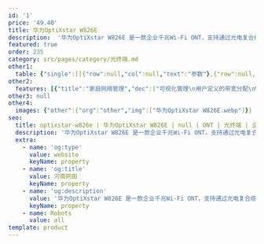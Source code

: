 ```yaml
---
id: '1'
price: '49.40'
title: 华为OptiXstar W826E
description:  '华为OptiXstar W826E 是一款企业千兆Wi-Fi ONT，支持通过光电复合缆技术实现超宽带接入，解决终端取电困难问题，为用户提供语音、千兆网口及千兆双频 Wi-Fi 6 接入方式。'
featured: true
order: 235
category: src/pages/category/光终端.md
other1: 
  table: {"single":[[{"row":null,"col":null,"text":"参数"},{"row":null,"col":null,"text":"华为OptiXstar W826E"}],[{"row":null,"col":null,"text":"尺寸（高×宽×深）"},{"row":null,"col":null,"text":"230mm × 230mm × 35mm"}],[{"row":null,"col":null,"text":"重量（不包含适配器）"},{"row":null,"col":null,"text":"2.62kg"}],[{"row":null,"col":null,"text":"工作环境温度"},{"row":null,"col":null,"text":"-10°C ~ +45°C"}],[{"row":null,"col":null,"text":"工作环境湿度"},{"row":null,"col":null,"text":"5% RH ～ 95% RH，非凝结"}],[{"row":null,"col":null,"text":"电源适配器额定输入范围"},{"row":null,"col":null,"text":"100V AC ～ 240V AC，50/60Hz"}],[{"row":null,"col":null,"text":"整机供电"},{"row":null,"col":null,"text":"12V DC, 2A"}],[{"row":null,"col":null,"text":"用户侧接口"},{"row":null,"col":null,"text":"4*GE+1*POTS+2.4GHz&5GHz+Wi-Fi 6"}],[{"row":null,"col":null,"text":"网络侧接口"},{"row":null,"col":null,"text":"1*XG(S)-PON"}],[{"row":null,"col":null,"text":"最大功耗"},{"row":null,"col":null,"text":"21.6W"}],[{"row":null,"col":null,"text":"天线"},{"row":null,"col":null,"text":"内置天线"}],[{"row":null,"col":null,"text":"安装方式"},{"row":null,"col":null,"text":"吸顶、挂墙安装"}],[{"row":null,"col":null,"text":"XG(S)-PON接口"},{"row":null,"col":null,"text":"•接口类型：SC/UPC\n•传输速率：下行 9.953 Gbit/s，上行 9.953/2.488 Gbit/s\n•接收灵敏度：-27dBm\n•过载光功率：-8dBm\n\n"}],[{"row":null,"col":null,"text":"千兆以太口"},{"row":null,"col":null,"text":"\n•MAC地址限制\n•MAC地址学习\n•10Mbit/s、100Mbit/s、1000Mbit/s自适应\n"}],[{"row":null,"col":null,"text":"电话口"},{"row":null,"col":null,"text":"•一个端口并接话机的最大数：4 REN\n•支持G.711A/u，G.722， G.729a/b编解码\n•支持T.30/T.38/G.711方式传真\n•DTMF\n•紧急呼叫（SIP协议）\n"}],[{"row":null,"col":null,"text":"2.4G&5G Wi-Fi"},{"row":null,"col":null,"text":"•IEEE 802.11 b/g/n/ax (2.4G)\n•IEEE 802.11 a/n/ac/ax (5G)\n•2 × 2 MIMO (2.4G&5G)\n•天线增益：2dBi\n•WMM(Wi-Fi Multi Media)，多SSID，WPS\n•2.4G/5G并发\n•空口速率：574Mbps(2.4G)；2402Mbps(5G)\n•Beamforming\n•Band steering\n•DL OFDMA\n•DL MU-MIMO\n•1024QAM\n•160MHz 频宽\n•WPA3"}],[{"row":null,"col":null,"text":"节能"},{"row":null,"col":null,"text":"COC V7.1"}]]}
other2:
  features: [{"title":"家庭网络管理","dec":["可视化管理\n用户定义的带宽分配\nWi-Fi 优化 & Wi-Fi漫游\nWi-Fi运维\n智能识别和抗干扰"]},{"title":"智能业务","dec":["防蹭网\nWi-Fi定时开关\nWi-Fi智能共享：Portal、802.1x认证基于Soft GRE的Wi-Fi"]},{"title":"智能运维","dec":["IPTV视频质量诊断(VMOS&eMDI)\neMDI\nOLT发起的流氓ONT检测和隔离\n呼叫仿真/内、外线测试\nPPPOE/DHCP仿真测试\nWLAN仿真"]}]
other3: null
other4:
  images: {"other":{"org":"other","img":["华为OptiXstar W826E.webp"]}}
seo:
  title: optixstar-w826e | 华为OptiXstar W826E | null | ONT | 光终端 | 企业光网络
  description: '华为OptiXstar W826E 是一款企业千兆Wi-Fi ONT，支持通过光电复合缆技术实现超宽带接入，解决终端取电困难问题，为用户提供语音、千兆网口及千兆双频 Wi-Fi 6 接入方式。'
  extra:
    - name: 'og:type'
      value: website
      keyName: property
    - name: 'og:title'
      value: 河南网田
      keyName: property
    - name: 'og:description'
      value: '华为OptiXstar W826E 是一款企业千兆Wi-Fi ONT，支持通过光电复合缆技术实现超宽带接入，解决终端取电困难问题，为用户提供语音、千兆网口及千兆双频 Wi-Fi 6 接入方式。'
      keyName: property
    - name: Robots
      value: all
template: product
---
```

